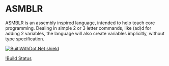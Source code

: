# ASMBLR
ASMBLR is an assembly inspired language, intended to help teach core programming. Dealing in simple 2 or 3 letter commands, like (ad)d for adding 2 variables, the language will also create variables implicitly, without type specification.

[![BuitlWithDot.Net shield](https://builtwithdot.net/project/108/asmblr/badge)](https://builtwithdot.net/project/108/asmblr)

[!Build Status](https://danielshroff.visualstudio.com/asmblr/_apis/build/status/&branchName)
